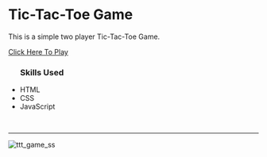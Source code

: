 # Tic-Tac-Toe Game
<p>This is a simple two player Tic-Tac-Toe Game. </p>
<a href="https://yashikavishwakarma.github.io/Tic-Tac-Toe-Game/">Click Here To Play</a>

<ul> <h3>Skills Used</h3>
    <li>HTML</li>
    <li>CSS</li>
    <li>JavaScript</li>
</ul>
<br>
<hr>

![ttt_game_ss](https://github.com/yashikavishwakarma/Tic-Tac-Toe-Game/assets/154987343/b3036ac0-6949-4187-82ef-1c03948cc663)
